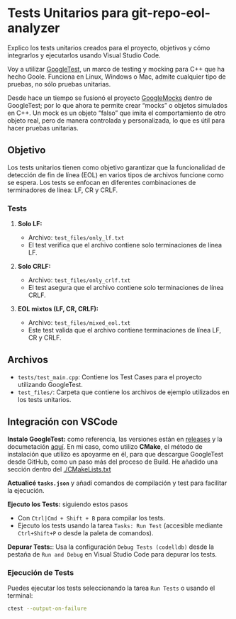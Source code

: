 # Tests Unitarios para git-repo-eol-analyzer

Explico los tests unitarios creados para el proyecto, objetivos y cómo integrarlos y ejecutarlos usando Visual Studio Code.

Voy a utilizar [GoogleTest](https://github.com/google/googletest), un marco de testing y mocking para C++ que ha hecho Goole. Funciona en Linux, Windows o Mac, admite cualquier tipo de pruebas, no sólo pruebas unitarias.

 Desde hace un tiempo se fusionó el proyecto [GoogleMocks](https://google.github.io/googletest/gmock_for_dummies.html) dentro de GoogleTest; por lo que ahora te permite crear “mocks” o objetos simulados en C++. Un mock es un objeto “falso” que imita el comportamiento de otro objeto real, pero de manera controlada y personalizada, lo que es útil para hacer pruebas unitarias.

## Objetivo

Los tests unitarios tienen como objetivo garantizar que la funcionalidad de detección de fin de línea (EOL) en varios tipos de archivos funcione como se espera. Los tests se enfocan en diferentes combinaciones de terminadores de línea: LF, CR y CRLF.

### Tests

1. **Solo LF:**

   - Archivo: `test_files/only_lf.txt`
   - El test verifica que el archivo contiene solo terminaciones de línea LF.

2. **Solo CRLF:**

   - Archivo: `test_files/only_crlf.txt`
   - El test asegura que el archivo contiene solo terminaciones de línea CRLF.

3. **EOL mixtos (LF, CR, CRLF):**

   - Archivo: `test_files/mixed_eol.txt`
   - Este test valida que el archivo contiene terminaciones de línea LF, CR y CRLF.

## Archivos

- `tests/test_main.cpp`: Contiene los Test Cases para el proyecto utilizando GoogleTest.
- `test_files/`: Carpeta que contiene los archivos de ejemplo utilizados en los tests unitarios.

## Integración con VSCode

**Instalo GoogleTest:** como referencia, las versiones están en [releases](https://github.com/google/googletest/releases) y la documetación [aquí](https://github.com/google/googletest/tree/main/googletest). En mi caso, como utilizo **CMake**, el método de instalación que utilizo es apoyarme en él, para que descargue GoogleTest desde GitHub, como un paso más del proceso de Build. He añadido una sección dentro del [./CMakeLists.txt](./CMakeLists.txt)

**Actualicé `tasks.json`** y añadí comandos de compilación y test para facilitar la ejecución.

**Ejecuto los Tests:** siguiendo estos pasos

- Con `Ctrl|Cmd + Shift + B` para compilar los tests.
- Ejecuto los tests usando la tarea `Tasks: Run Test` (accesible mediante `Ctrl+Shift+P` o desde la paleta de comandos).

**Depurar Tests:**: Usa la configuración `Debug Tests (codelldb)` desde la pestaña de `Run and Debug` en Visual Studio Code para depurar los tests.

### Ejecución de Tests
Puedes ejecutar los tests seleccionando la tarea `Run Tests` o usando el terminal:
```bash
ctest --output-on-failure